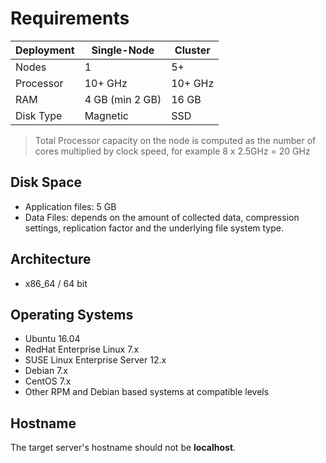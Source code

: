 # Requirements


| Deployment | Single-Node | Cluster |
| --- | --- | --- |
| Nodes | 1 | 5+ |
| Processor | 10+ GHz | 10+ GHz |
| RAM | 4 GB (min 2 GB) | 16 GB |
| Disk Type | Magnetic | SSD |

> Total Processor capacity on the node is computed as the number of cores multiplied by clock speed, for example 8 x 2.5GHz = 20 GHz

## Disk Space

- Application files: 5 GB
- Data Files: depends on the amount of collected data, compression settings, replication factor and the underlying file system type.

## Architecture

- x86_64 / 64 bit

## Operating Systems

-   Ubuntu 16.04
-   RedHat Enterprise Linux 7.x
-   SUSE Linux Enterprise Server 12.x
-   Debian 7.x
-   CentOS 7.x
-   Other RPM and Debian based systems at compatible levels

## Hostname

The target server's hostname should not be **localhost**.
